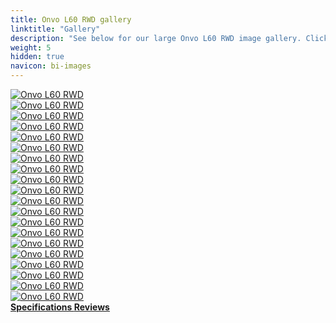 ```yaml
---
title: Onvo L60 RWD gallery
linktitle: "Gallery"
description: "See below for our large Onvo L60 RWD image gallery. Click pictures for high-resolution versions."
weight: 5
hidden: true
navicon: bi-images
---
```

<!-- markdownlint-disable MD033 -->
<div class="row" id ="my-gallery">
	<div class="pswp-grid-item col-6 col-md-4">
		<a href="https://media.evkx.net/multimedia/models/onvo/l60/l60_rwd/exterior_1.jpg"
data-pswp-src="https://media.evkx.net/multimedia/models/onvo/l60/l60_rwd/exterior_1.jpg"
data-pswp-width="1280"
data-pswp-height="720" 
target="_blank">
			<img src="https://media.evkx.net/multimedia/models/onvo/l60/l60_rwd/exterior_1_xst.jpg" alt="Onvo L60 RWD" class="img-fluid " />
		</a>
	</div>
	<div class="pswp-grid-item col-6 col-md-4">
		<a href="https://media.evkx.net/multimedia/models/onvo/l60/l60_rwd/exterior_2.jpg"
data-pswp-src="https://media.evkx.net/multimedia/models/onvo/l60/l60_rwd/exterior_2.jpg"
data-pswp-width="1179"
data-pswp-height="652" 
target="_blank">
			<img src="https://media.evkx.net/multimedia/models/onvo/l60/l60_rwd/exterior_2_xst.jpg" alt="Onvo L60 RWD" class="img-fluid " />
		</a>
	</div>
	<div class="pswp-grid-item col-6 col-md-4">
		<a href="https://media.evkx.net/multimedia/models/onvo/l60/l60_rwd/exterior_3.jpg"
data-pswp-src="https://media.evkx.net/multimedia/models/onvo/l60/l60_rwd/exterior_3.jpg"
data-pswp-width="1536"
data-pswp-height="864" 
target="_blank">
			<img src="https://media.evkx.net/multimedia/models/onvo/l60/l60_rwd/exterior_3_xst.jpg" alt="Onvo L60 RWD" class="img-fluid " />
		</a>
	</div>
	<div class="pswp-grid-item col-6 col-md-4">
		<a href="https://media.evkx.net/multimedia/models/onvo/l60/l60_rwd/exterior_4.jpg"
data-pswp-src="https://media.evkx.net/multimedia/models/onvo/l60/l60_rwd/exterior_4.jpg"
data-pswp-width="2690"
data-pswp-height="1440" 
target="_blank">
			<img src="https://media.evkx.net/multimedia/models/onvo/l60/l60_rwd/exterior_4_xst.jpg" alt="Onvo L60 RWD" class="img-fluid " />
		</a>
	</div>
	<div class="pswp-grid-item col-6 col-md-4">
		<a href="https://media.evkx.net/multimedia/models/onvo/l60/l60_rwd/exterior_5.jpg"
data-pswp-src="https://media.evkx.net/multimedia/models/onvo/l60/l60_rwd/exterior_5.jpg"
data-pswp-width="1536"
data-pswp-height="864" 
target="_blank">
			<img src="https://media.evkx.net/multimedia/models/onvo/l60/l60_rwd/exterior_5_xst.jpg" alt="Onvo L60 RWD" class="img-fluid " />
		</a>
	</div>
	<div class="pswp-grid-item col-6 col-md-4">
		<a href="https://media.evkx.net/multimedia/models/onvo/l60/l60_rwd/exterior_6.jpg"
data-pswp-src="https://media.evkx.net/multimedia/models/onvo/l60/l60_rwd/exterior_6.jpg"
data-pswp-width="1750"
data-pswp-height="1170" 
target="_blank">
			<img src="https://media.evkx.net/multimedia/models/onvo/l60/l60_rwd/exterior_6_xst.jpg" alt="Onvo L60 RWD" class="img-fluid " />
		</a>
	</div>
	<div class="pswp-grid-item col-6 col-md-4">
		<a href="https://media.evkx.net/multimedia/models/onvo/l60/l60_rwd/exterior_7.jpg"
data-pswp-src="https://media.evkx.net/multimedia/models/onvo/l60/l60_rwd/exterior_7.jpg"
data-pswp-width="1864"
data-pswp-height="1170" 
target="_blank">
			<img src="https://media.evkx.net/multimedia/models/onvo/l60/l60_rwd/exterior_7_xst.jpg" alt="Onvo L60 RWD" class="img-fluid " />
		</a>
	</div>
	<div class="pswp-grid-item col-6 col-md-4">
		<a href="https://media.evkx.net/multimedia/models/onvo/l60/l60_rwd/exterior_8.jpg"
data-pswp-src="https://media.evkx.net/multimedia/models/onvo/l60/l60_rwd/exterior_8.jpg"
data-pswp-width="2048"
data-pswp-height="1293" 
target="_blank">
			<img src="https://media.evkx.net/multimedia/models/onvo/l60/l60_rwd/exterior_8_xst.jpg" alt="Onvo L60 RWD" class="img-fluid " />
		</a>
	</div>
	<div class="pswp-grid-item col-6 col-md-4">
		<a href="https://media.evkx.net/multimedia/models/onvo/l60/l60_rwd/exterior_9.jpg"
data-pswp-src="https://media.evkx.net/multimedia/models/onvo/l60/l60_rwd/exterior_9.jpg"
data-pswp-width="2048"
data-pswp-height="1218" 
target="_blank">
			<img src="https://media.evkx.net/multimedia/models/onvo/l60/l60_rwd/exterior_9_xst.jpg" alt="Onvo L60 RWD" class="img-fluid " />
		</a>
	</div>
	<div class="pswp-grid-item col-6 col-md-4">
		<a href="https://media.evkx.net/multimedia/models/onvo/l60/l60_rwd/interior_1.jpg"
data-pswp-src="https://media.evkx.net/multimedia/models/onvo/l60/l60_rwd/interior_1.jpg"
data-pswp-width="1536"
data-pswp-height="864" 
target="_blank">
			<img src="https://media.evkx.net/multimedia/models/onvo/l60/l60_rwd/interior_1_xst.jpg" alt="Onvo L60 RWD" class="img-fluid " />
		</a>
	</div>
	<div class="pswp-grid-item col-6 col-md-4">
		<a href="https://media.evkx.net/multimedia/models/onvo/l60/l60_rwd/interior_10.jpg"
data-pswp-src="https://media.evkx.net/multimedia/models/onvo/l60/l60_rwd/interior_10.jpg"
data-pswp-width="1081"
data-pswp-height="761" 
target="_blank">
			<img src="https://media.evkx.net/multimedia/models/onvo/l60/l60_rwd/interior_10_xst.jpg" alt="Onvo L60 RWD" class="img-fluid " />
		</a>
	</div>
	<div class="pswp-grid-item col-6 col-md-4">
		<a href="https://media.evkx.net/multimedia/models/onvo/l60/l60_rwd/interior_11.jpg"
data-pswp-src="https://media.evkx.net/multimedia/models/onvo/l60/l60_rwd/interior_11.jpg"
data-pswp-width="1079"
data-pswp-height="719" 
target="_blank">
			<img src="https://media.evkx.net/multimedia/models/onvo/l60/l60_rwd/interior_11_xst.jpg" alt="Onvo L60 RWD" class="img-fluid " />
		</a>
	</div>
	<div class="pswp-grid-item col-6 col-md-4">
		<a href="https://media.evkx.net/multimedia/models/onvo/l60/l60_rwd/interior_2.jpg"
data-pswp-src="https://media.evkx.net/multimedia/models/onvo/l60/l60_rwd/interior_2.jpg"
data-pswp-width="1920"
data-pswp-height="1440" 
target="_blank">
			<img src="https://media.evkx.net/multimedia/models/onvo/l60/l60_rwd/interior_2_xst.jpg" alt="Onvo L60 RWD" class="img-fluid " />
		</a>
	</div>
	<div class="pswp-grid-item col-6 col-md-4">
		<a href="https://media.evkx.net/multimedia/models/onvo/l60/l60_rwd/interior_3.jpg"
data-pswp-src="https://media.evkx.net/multimedia/models/onvo/l60/l60_rwd/interior_3.jpg"
data-pswp-width="2048"
data-pswp-height="1126" 
target="_blank">
			<img src="https://media.evkx.net/multimedia/models/onvo/l60/l60_rwd/interior_3_xst.jpg" alt="Onvo L60 RWD" class="img-fluid " />
		</a>
	</div>
	<div class="pswp-grid-item col-6 col-md-4">
		<a href="https://media.evkx.net/multimedia/models/onvo/l60/l60_rwd/interior_4.jpg"
data-pswp-src="https://media.evkx.net/multimedia/models/onvo/l60/l60_rwd/interior_4.jpg"
data-pswp-width="2048"
data-pswp-height="1108" 
target="_blank">
			<img src="https://media.evkx.net/multimedia/models/onvo/l60/l60_rwd/interior_4_xst.jpg" alt="Onvo L60 RWD" class="img-fluid " />
		</a>
	</div>
	<div class="pswp-grid-item col-6 col-md-4">
		<a href="https://media.evkx.net/multimedia/models/onvo/l60/l60_rwd/interior_5.jpg"
data-pswp-src="https://media.evkx.net/multimedia/models/onvo/l60/l60_rwd/interior_5.jpg"
data-pswp-width="2048"
data-pswp-height="1152" 
target="_blank">
			<img src="https://media.evkx.net/multimedia/models/onvo/l60/l60_rwd/interior_5_xst.jpg" alt="Onvo L60 RWD" class="img-fluid " />
		</a>
	</div>
	<div class="pswp-grid-item col-6 col-md-4">
		<a href="https://media.evkx.net/multimedia/models/onvo/l60/l60_rwd/main_1.jpg"
data-pswp-src="https://media.evkx.net/multimedia/models/onvo/l60/l60_rwd/main_1.jpg"
data-pswp-width="2232"
data-pswp-height="1360" 
target="_blank">
			<img src="https://media.evkx.net/multimedia/models/onvo/l60/l60_rwd/main_1_xst.jpg" alt="Onvo L60 RWD" class="img-fluid " />
		</a>
	</div>
	<div class="pswp-grid-item col-6 col-md-4">
		<a href="https://media.evkx.net/multimedia/models/onvo/l60/l60_rwd/screens_1.jpg"
data-pswp-src="https://media.evkx.net/multimedia/models/onvo/l60/l60_rwd/screens_1.jpg"
data-pswp-width="2048"
data-pswp-height="1429" 
target="_blank">
			<img src="https://media.evkx.net/multimedia/models/onvo/l60/l60_rwd/screens_1_xst.jpg" alt="Onvo L60 RWD" class="img-fluid " />
		</a>
	</div>
	<div class="pswp-grid-item col-6 col-md-4">
		<a href="https://media.evkx.net/multimedia/models/onvo/l60/l60_rwd/screens_2.jpg"
data-pswp-src="https://media.evkx.net/multimedia/models/onvo/l60/l60_rwd/screens_2.jpg"
data-pswp-width="1400"
data-pswp-height="1050" 
target="_blank">
			<img src="https://media.evkx.net/multimedia/models/onvo/l60/l60_rwd/screens_2_xst.jpg" alt="Onvo L60 RWD" class="img-fluid " />
		</a>
	</div>
	<div class="pswp-grid-item col-6 col-md-4">
		<a href="https://media.evkx.net/multimedia/models/onvo/l60/l60_rwd/secondrowseats_1.jpg"
data-pswp-src="https://media.evkx.net/multimedia/models/onvo/l60/l60_rwd/secondrowseats_1.jpg"
data-pswp-width="1536"
data-pswp-height="864" 
target="_blank">
			<img src="https://media.evkx.net/multimedia/models/onvo/l60/l60_rwd/secondrowseats_1_xst.jpg" alt="Onvo L60 RWD" class="img-fluid " />
		</a>
	</div>
</div>
<script type="module">
  import PhotoSwipeLightbox from '/js/photoswipe-lightbox.esm.js';
    const lightbox = new PhotoSwipeLightbox({
       gallery: '#my-gallery',
        children: 'a',
        pswpModule: () => import('/js/photoswipe.esm.js')
    });
lightbox.init();
</script>
<div class="mt-3 mb-3">
<a href="../specifications/" class="text-decoration-none text-black">
<strong><i class="bi-arrow-left"></i> Specifications </strong>
</a>
<a href="../reviews/" class="text-decoration-none text-black float-end">
<strong>Reviews <i class="bi-arrow-right"></i></strong>
</a>
</div>
